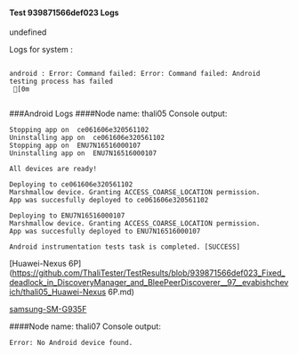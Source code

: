 #### Test 939871566def023 Logs

undefined

Logs for system : 
```

android : Error: Command failed: Error: Command failed: Android testing process has failed
 [0m


```
###Android Logs
####Node name: thali05
Console output:
```
Stopping app on  ce061606e320561102
Uninstalling app on  ce061606e320561102
Stopping app on  ENU7N16516000107
Uninstalling app on  ENU7N16516000107

All devices are ready!

Deploying to ce061606e320561102
Marshmallow device. Granting ACCESS_COARSE_LOCATION permission.
App was succesfully deployed to ce061606e320561102

Deploying to ENU7N16516000107
Marshmallow device. Granting ACCESS_COARSE_LOCATION permission.
App was succesfully deployed to ENU7N16516000107

Android instrumentation tests task is completed. [SUCCESS]
```
[Huawei-Nexus 6P](https://github.com/ThaliTester/TestResults/blob/939871566def023_Fixed_deadlock_in_DiscoveryManager_and_BleePeerDiscoverer__97__evabishchevich/thali05_Huawei-Nexus 6P.md)

[samsung-SM-G935F](https://github.com/ThaliTester/TestResults/blob/939871566def023_Fixed_deadlock_in_DiscoveryManager_and_BleePeerDiscoverer__97__evabishchevich/thali05_samsung-SM-G935F.md)

####Node name: thali07
Console output:
```
Error: No Android device found. 
```



